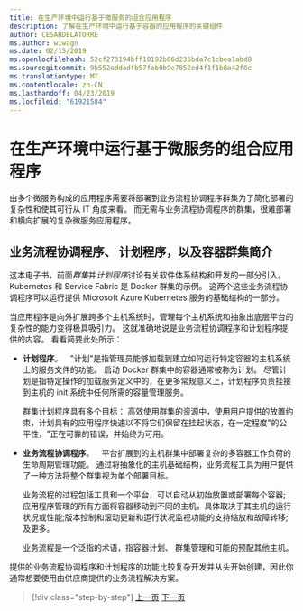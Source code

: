 ```yaml
---
title: 在生产环境中运行基于微服务的组合应用程序
description: 了解在生产环境中运行基于容器的应用程序的关键组件
author: CESARDELATORRE
ms.author: wiwagn
ms.date: 02/15/2019
ms.openlocfilehash: 52cf273194bff10192b06d236bda7c1cbea1abd8
ms.sourcegitcommit: 9b552addadfb57fab0b9e7852ed4f1f1b8a42f8e
ms.translationtype: MT
ms.contentlocale: zh-CN
ms.lasthandoff: 04/23/2019
ms.locfileid: "61921584"
---
```

# <a name="run-composed-and-microservices-based-applications-in-production-environments"></a>在生产环境中运行基于微服务的组合应用程序

由多个微服务构成的应用程序需要将部署到业务流程协调程序群集为了简化部署的复杂性和使其可行从 IT 角度来看。 而无需与业务流程协调程序的群集，很难部署和横向扩展的复杂微服务应用程序。

## <a name="introduction-to-orchestrators-schedulers-and-container-clusters"></a>业务流程协调程序、 计划程序，以及容器群集简介

这本电子书，前面*群集*并*计划程序*讨论有关软件体系结构和开发的一部分引入。 Kubernetes 和 Service Fabric 是 Docker 群集的示例。 这两个这些业务流程协调程序可以运行提供 Microsoft Azure Kubernetes 服务的基础结构的一部分。

当应用程序是向外扩展跨多个主机系统时，管理每个主机系统和抽象出底层平台的复杂性的能力变得极具吸引力。 这就准确地说是业务流程协调程序和计划程序提供的内容。 看看简要此处所示：

- **计划程序**。 "计划"是指管理员能够加载到建立如何运行特定容器的主机系统上的服务文件的功能。 启动 Docker 群集中的容器通常被称为计划。 尽管计划是指特定操作的加载服务定义中的，在更多常规意义上，计划程序负责挂接到主机的 init 系统中任何所需的容量管理服务。

   群集计划程序具有多个目标： 高效使用群集的资源中，使用用户提供的放置约束，计划具有的应用程序快速以不将它们保留在挂起状态，在一定程度"的公平性，"正在可靠的错误，并始终为可用。

- **业务流程协调程序**。 平台扩展到的主机群集中部署复杂的多容器工作负荷的生命周期管理功能。 通过将抽象化的主机基础结构，业务流程工具为用户提供了一种方法将整个群集视为单个部署目标。

   业务流程的过程包括工具和一个平台，可以自动从初始放置或部署每个容器; 应用程序管理的所有方面将容器移动到不同的主机，具体取决于其主机的运行状况或性能;版本控制和滚动更新和运行状况监视功能的支持缩放和故障转移;及更多。

   业务流程是一个泛指的术语，指容器计划、 群集管理和可能的预配其他主机。

提供的业务流程协调程序和计划程序的功能比较复杂开发并从头开始创建，因此你通常想要使用由供应商提供的业务流程解决方案。

>[!div class="step-by-step"]
>[上一页](index.md)
>[下一页](manage-production-docker-environments.md)
